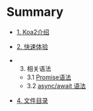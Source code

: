 # Summary

* [1. Koa2介绍](README.md)
* [2. 快速体验](chapter1.md)
* 3. 相关语法

  * 3.1 [Promise语法](xiang-guan-yu-fa/promiseyu-fa.md)
  * 3.2 [async/await 语法](xiang-guan-yu-fa/asyncawait-yu-fa.md)

* [4. 文件目录](wen-jian-mu-lu.md)




